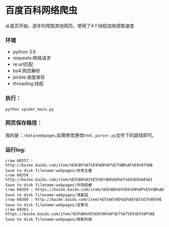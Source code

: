 # 百度百科网络爬虫
从首页开始，逐步的爬取其他网页。使用了4个线程加快爬取速度

### 环境

- python 3.6
- requests:网络请求
- re:url匹配
- bs4:网页解析
- pickle:进度保存
- threading:线程

### 执行：

```
python spider_main.py
```

### 网页保存路径：

我的是：```/data/webpages```,如需修改更改```html_parser.py```文件下的路径即可。
### 运行log:

```
craw 68357 : http://baike.baidu.com/item/%E8%BF%87%E9%80%9F%E7%BB%AF%E9%97%BB
Save to disk filename:webpages/非常主播
craw 68358 : http://baike.baidu.com/item/%E5%B8%82%E5%9C%BA%E8%A7%84%E6%A8%A1
Save to disk filename:webpages/市场规模
craw 68359 : https://baike.baidu.com/item/%E6%B8%85%E6%99%8F%E5%9B%AD
Save to disk filename:webpages/清晏园
craw 68360 : http://baike.baidu.com/item/%E5%AE%9D%E8%8E%B1%E5%9D%9E
Save to disk filename:webpages/宝莱坞
craw 68361 : https://baike.baidu.com/item/%E5%BA%93%E6%96%AF%E7%A7%91%E5%9F%8E
Save to disk filename:webpages/库斯科城
```


